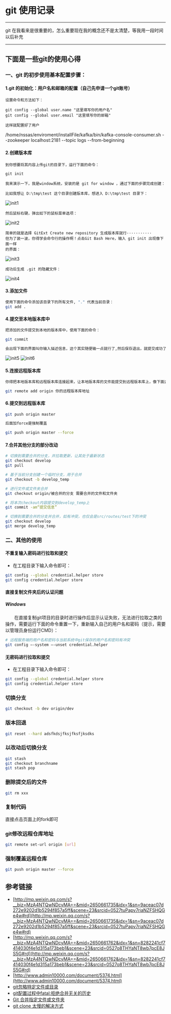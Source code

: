 # git 使用记录
***
git 在我看来是很重要的，怎么重要现在我的概念还不是太清楚，等我用一段时间以后补充
***

## 下面是一些git的使用心得

### 一、git 的初步使用基本配置步骤：
#### 1.git 的初始化：用户名和邮箱的配置（自己先申请一个git账号）
```
设置命令和方法如下：
```
```
git config --global user.name "这里填写你的用户名"
git config --global user.email "这里填写你的邮箱"
```
```
这样就配置好了用户
```
/home/nssas/enviroment/installFile/kafka/bin/kafka-console-consumer.sh --zookeeper localhost:2181 --topic logs --from-beginning

#### 2.创建版本库
```
到你想要将其内容上传git的目录下，运行下面的命令：
```
```
git init
```
```
我来演示一下，我是window系统，安装的是 git for window ，通过下面的步骤完成创建：
```
```
比如我想让 D:\tmp\test 这个目录创建版本库，想进入 D:\tmp\test 目录下：
```
![init1](./photo/init1.jpg)
```
然后鼠标右键，弹出如下的鼠标菜单选项：
```
![init2](./photo/init2.jpg)
```
简单的就是选择 GitExt Create new repository 生成版本库就行···········
但为了装一波，你得学会命令行的操作啊！点击Git Bash Here，输入 git init 出现像下面一样
的界面：
```
![init3](./photo/init3.jpg)
```
成功后生成 .git 的隐藏文件：
```
![init4](./photo/init4.jpg)

#### 3.添加文件
```sh
使用下面的命令添加该目录下的所有文件, "." 代表当前目录：
git add .
```

#### 4.提交至本地版本库中
```sh
把添加的文件提交到本地的版本库中，使用下面的命令：
```

```sh
git commit
```

```sh
会出现下面的界面叫你输入描述信息，这个其实随便输一点就行了,然后保存退出，就提交成功了
```
![init5](./photo/init5.jpg)
![init6](./photo/init6.jpg)

#### 5.连接远程版本库
```sh
你得把本地版本库和远程版本库连接起来，让本地版本库的文件能提交到远程版本库上，像下面这样
```
```sh
git remote add origin 你的远程版本库地址
```

#### 6.提交到远程版本库
```sh
git push origin master
```

```sh
后面加force是强制覆盖
```

```sh
git push origin master --force
```

#### 7.合并其他分支的部分改动
```sh
# 切换到需要合并的分支，并拉取更新，让其处于最新状态
git checkout develop    
git pull

# 基于当前分支创建一个临时分支，用于合并
git checkout -b develop_temp

# 进行文件或文件夹合并
git checkout origin/被合并的分支 需要合并的文件和文件夹

# 将本次checkout内容提交到develop_temp上
git commit -am“提交信息”

# 切换到需要合并的分支并合并，如有冲突，也仅会是src/routes/test下的冲突
git checkout develop
git merge develop_temp
```

### 二、其他的使用
#### 不重复输入密码进行拉取和提交
- 在工程目录下输入命令即可：
```sh
git config --global credential.helper store
git config credential.helper store
```

#### 直接复制文件夹后的认证问题
##### Windows
&ensp;&ensp;&ensp;&ensp;在直接复制git项目的目录时进行操作后显示认证失败，无法进行拉取之类的操作，需要运行下面的命令重置一下，重新输入自己的用户名和密码（提示，需要以管理员身份运行CMD）：

```sh
# 远程服务端的用户名和密码与当前系统中git保存的用户名和密码有冲突
git config –-system –-unset credential.helper
```

#### 无密码进行拉取和提交
- 在工程目录下输入命令即可：

```sh
git config --global credential.helper store
git config credential.helper store
```

### 切换分支
```sh
git checkout -b dev origin/dev
```

### 

### 版本回退
```sh
git reset --hard adsfkdsjfksjfksfjksdks
```

### 以改动后切换分支
```sh
git stash
git checkout branchname
git stash pop
```

### 删除提交后的文件
```sh
git rm xxx
```

### 复制代码
直接点击页面上的fork即可

### git修改远程仓库地址
```bash
git remote set-url origin [url]
```

### 强制覆盖远程仓库
```bash
git push origin master --force
```

## 参考链接
- [http://mp.weixin.qq.com/s?__biz=MzA4NTQwNDcyMA==&mid=2650661735&idx=1&sn=9aceac07d272e9202d1b5294f857a5ff&scene=23&srcid=0527tuPapv7riaNZFSHQGe4w#rd](http://mp.weixin.qq.com/s?__biz=MzA4NTQwNDcyMA==&mid=2650661735&idx=1&sn=9aceac07d272e9202d1b5294f857a5ff&scene=23&srcid=0527tuPapv7riaNZFSHQGe4w#rd)
- [http://mp.weixin.qq.com/s?__biz=MzA4NTQwNDcyMA==&mid=2650661762&idx=1&sn=8282241cf7414030f4e1d315a173beb1&scene=23&srcid=0527o8THYaNT8wb7pcE8JS5G#rd](http://mp.weixin.qq.com/s?__biz=MzA4NTQwNDcyMA==&mid=2650661762&idx=1&sn=8282241cf7414030f4e1d315a173beb1&scene=23&srcid=0527o8THYaNT8wb7pcE8JS5G#rd)
- [http://www.admin10000.com/document/5374.html](http://www.admin10000.com/document/5374.html)
- [git忽略特定文件或目录](https://blog.csdn.net/huzhenwei/article/details/7426093)
- [git配置过程中fatal:拒绝合并无关的历史](https://blog.csdn.net/yamanda/article/details/79375698)
- [Git 合并指定文件或文件夹](https://juejin.im/post/5adff0d0f265da0b7f4434dc)
- [git clone 太慢的解决方式](https://blog.csdn.net/twang0x80/article/details/79777135)
